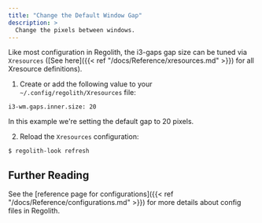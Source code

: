 ```yaml
---
title: "Change the Default Window Gap"
description: >
  Change the pixels between windows.
---
```


Like most configuration in Regolith, the i3-gaps gap size can be tuned via `Xresources` ([See here]({{< ref "/docs/Reference/xresources.md" >}}) for all Xresource definitions).

1. Create or add the following value to your `~/.config/regolith/Xresources` file:

```console
i3-wm.gaps.inner.size: 20
```

In this example we're setting the default gap to 20 pixels.

2. Reload the `Xresources` configuration:

```console
$ regolith-look refresh
```

## Further Reading

See the [reference page for configurations]({{< ref "/docs/Reference/configurations.md" >}}) for more details about config files in Regolith.
